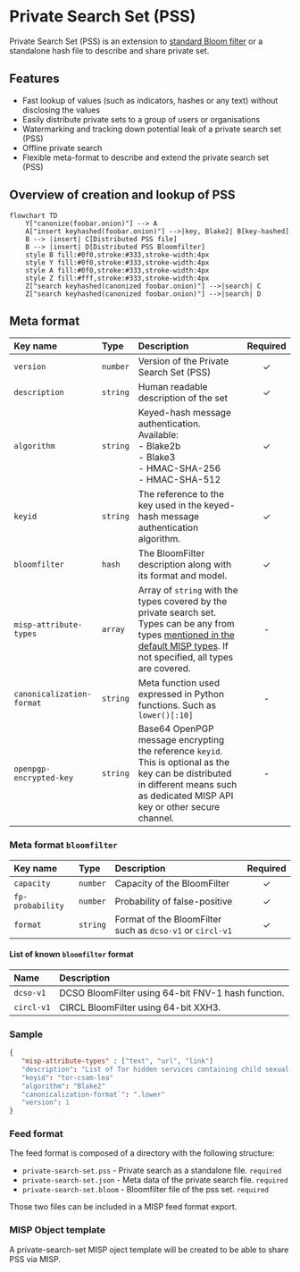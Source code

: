 # Private Search Set (PSS)

Private Search Set (PSS) is an extension to [standard Bloom filter](https://github.com/hashlookup/fleur) or a standalone hash file to describe and share private set.

## Features

- Fast lookup of values (such as indicators, hashes or any text) without disclosing the values
- Easily distribute private sets to a group of users or organisations
- Watermarking and tracking down potential leak of a private search set (PSS)
- Offline private search
- Flexible meta-format to describe and extend the private search set (PSS)

## Overview of creation and lookup of PSS

~~~~mermaid
flowchart TD
    Y["canonize(foobar.onion)"] --> A
    A["insert keyhashed(foobar.onion)"] -->|key, Blake2| B[key-hashed]
    B --> |insert| C[Distributed PSS file]
    B --> |insert| D[Distributed PSS Bloomfilter]
    style B fill:#0f0,stroke:#333,stroke-width:4px
    style Y fill:#0f0,stroke:#333,stroke-width:4px
    style A fill:#0f0,stroke:#333,stroke-width:4px
    style Z fill:#fff,stroke:#333,stroke-width:4px
    Z["search keyhashed(canonized foobar.onion)"] -->|search| C
    Z["search keyhashed(canonized foobar.onion)"] -->|search| D
~~~~

## Meta format

|Key name|Type|Description|Required|
|:-------|:----|:---|:---:|
|`version`|`number`|Version of the Private Search Set (PSS)|&check;|
|`description`|`string`|Human readable description of the set |&check;|
|`algorithm`|`string`|Keyed-hash message authentication. Available:<br/> - Blake2b<br/> - Blake3<br/> - HMAC-SHA-256<br /> - HMAC-SHA-512  |&check;|
|`keyid`|`string`|The reference to the key used in the keyed-hash message authentication algorithm.|&check;|
|`bloomfilter`|`hash`|The BloomFilter description along with its format and model.|&check;|
|`misp-attribute-types`|`array`|Array of `string` with the types covered by the private search set. Types can be any from types [mentioned in the default MISP types](https://www.circl.lu/doc/misp/categories-and-types/#types). If not specified, all types are covered.|-|
|`canonicalization-format`|`string`|Meta function used expressed in Python functions. Such as `lower()[:10]`|-|
|`openpgp-encrypted-key`|`string`|Base64 OpenPGP message encrypting the reference `keyid`. This is optional as the key can be distributed in different means such as dedicated MISP API key or other secure channel.|-|

### Meta format `bloomfilter`

|Key name|Type|Description|Required|
|:-------|:----|:---|:---:|
|`capacity`|`number`|Capacity of the BloomFilter|&check;|
|`fp-probability`|`number`|Probability of false-positive|&check;|
|`format`|`string`|Format of the BloomFilter such as `dcso-v1` or `circl-v1`|&check;|

#### List of known `bloomfilter` format

|Name|Description|
|:-------|:----|
|`dcso-v1`|DCSO BloomFilter using 64-bit FNV-1 hash function.|
|`circl-v1`|CIRCL BloomFilter using 64-bit XXH3.|

### Sample 

~~~~json
{  
   "misp-attribute-types" : ["text", "url", "link"]
   "description": "List of Tor hidden services containing child sexual abuse material (CSAM)."
   "keyid": "tor-csam-lea"
   "algorithm": "Blake2"
   "canonicalization-format`": ".lower"
   "version": 1
}
~~~~

### Feed format

The feed format is composed of a directory with the following structure:

- `private-search-set.pss` - Private search as a standalone file. `required`
- `private-search-set.json` - Meta data of the private search file. `required`
- `private-search-set.bloom` - Bloomfilter file of the pss set. `required`

Those two files can be included in a MISP feed format export.

### MISP Object template

A private-search-set MISP oject template will be created to be able to share PSS via MISP.

